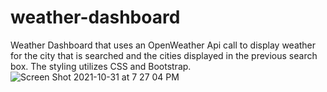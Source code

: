 # weather-dashboard

Weather Dashboard that uses an OpenWeather Api call to display weather for the city that is searched and the cities displayed in the previous search box. The styling utilizes CSS and Bootstrap.
![Screen Shot 2021-10-31 at 7 27 04 PM](https://user-images.githubusercontent.com/90150749/139606937-13a826ba-aec5-4b2b-af3e-2ced8251b3e6.png)
